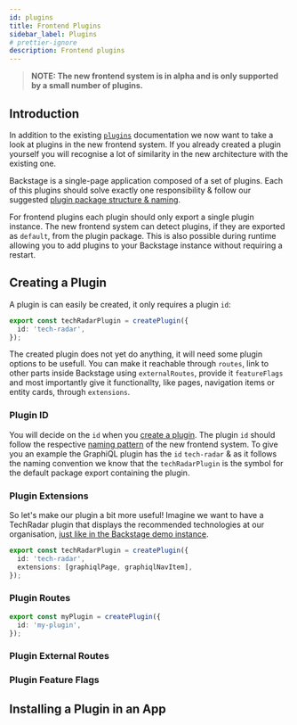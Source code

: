 ```yaml
---
id: plugins
title: Frontend Plugins
sidebar_label: Plugins
# prettier-ignore
description: Frontend plugins
---
```


> **NOTE: The new frontend system is in alpha and is only supported by a small number of plugins.**

## Introduction

In addition to the existing [`plugins`](../../plugins/index.md) documentation we now want to take a look at plugins in the new frontend system. If you already created a plugin yourself you will recognise a lot of similarity in the new architecture with the existing one.

Backstage is a single-page application composed of a set of plugins. Each of this plugins should solve exactly one responsibility & follow our suggested [plugin package structure & naming](../../architecture-decisions/adr011-plugin-package-structure.md).

For frontend plugins each plugin should only export a single plugin instance. The new frontend system can detect plugins, if they are exported as `default`, from the plugin package. This is also possible during runtime allowing you to add plugins to your Backstage instance without requiring a restart.

## Creating a Plugin

A plugin is can easily be created, it only requires a plugin `id`:

```ts
export const techRadarPlugin = createPlugin({
  id: 'tech-radar',
});
```

The created plugin does not yet do anything, it will need some plugin options to be usefull. You can make it reachable through `routes`, link to other parts inside Backstage using `externalRoutes`, provide it `featureFlags` and most importantly give it functionallty, like pages, navigation items or entity cards, through `extensions`.

### Plugin ID

You will decide on the `id` when you [create a plugin](../../). The plugin `id` should follow the respective [naming pattern](./08-naming-patterns.md#plugins) of the new frontend system. To give you an example the GraphiQL plugin has the `id` `tech-radar` & as it follows the naming convention we know that the `techRadarPlugin` is the symbol for the default package export containing the plugin.

### Plugin Extensions

So let's make our plugin a bit more useful! Imagine we want to have a TechRadar plugin that displays the recommended technologies at our organisation, [just like in the Backstage demo instance](https://demo.backstage.io/tech-radar).

```ts
export const techRadarPlugin = createPlugin({
  id: 'tech-radar',
  extensions: [graphiqlPage, graphiqlNavItem],
});
```

<!--

 - Example of how this option is used in `createPlugin`

link to relevant docs

-->

### Plugin Routes

<!--

 - Example of how this option is used in `createPlugin`

link to relevant docs

-->

```ts
export const myPlugin = createPlugin({
  id: 'my-plugin',
});
```

### Plugin External Routes

<!--

 - Example of how this option is used in `createPlugin`

link to relevant docs

-->

### Plugin Feature Flags

<!--

 - Example of how this option is used in `createPlugin`

link to relevant docs

-->

## Installing a Plugin in an App

<!--

Quick intro, but link back to app docs for more details

 -->

